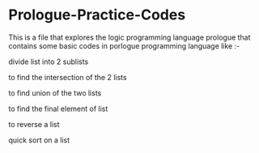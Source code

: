 # Prologue-Practice-Codes
This is a file that explores the logic programming language prologue that contains some basic codes in porlogue programming language like :-

divide list into 2 sublists

to find the intersection of the 2 lists

to find union of the two lists

to find the final element of list

to reverse a list

quick sort on a list
